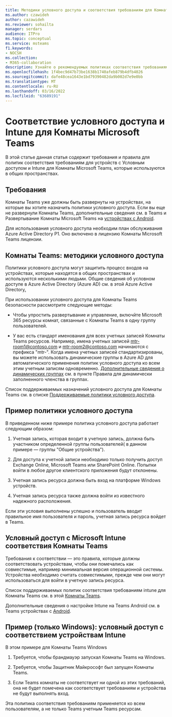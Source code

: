 ```yaml
---
title: Методики условного доступа и соответствия требованиям для Комнаты Microsoft Teams
ms.author: czawideh
author: cazawideh
ms.reviewer: sohailta
manager: serdars
audience: ITPro
ms.topic: conceptual
ms.service: msteams
f1.keywords:
- NOCSH
ms.collection:
- M365-collaboration
description: Узнайте о рекомендуемых политиках соответствия требованиям для устройств с Условным доступом и Intune, а также о рекомендациях для Комнаты Microsoft Teams.
ms.openlocfilehash: 1f4bec9d47b73be1638b1740afeb879b4dfb4026
ms.sourcegitcommit: dafe48cea1643e1bd79390482da9b002d7e9e0bb
ms.translationtype: MT
ms.contentlocale: ru-RU
ms.lasthandoff: 03/16/2022
ms.locfileid: "63689191"
---
```

# <a name="conditional-access-and-intune-compliance-for-microsoft-teams-rooms"></a>Соответствие условного доступа и Intune для Комнаты Microsoft Teams

В этой статье данная статья содержит требования и правила для политик соответствия требованиям для устройств с Условным доступом и Intune для Комнаты Microsoft Teams, которые используются в общих пространствах.

## <a name="requirements"></a>Требования

Комнаты Teams уже должны быть развернуты на устройствах, на которые вы хотите назначить политики условного доступа. Если вы еще не развернули Комнаты Teams, дополнительные сведения см. в [](with-office-365.md) Teams и Развертывание Комнаты Microsoft Teams на [устройствах с Android](../devices/collab-bar-deploy.md).

Для использования условного доступа необходим план обслуживания Azure Active Directory P1. Оно включено в лицензию Комнаты Microsoft Teams лицензии.

## <a name="teams-rooms-conditional-access-best-practices"></a>Комнаты Teams: методики условного доступа

Политики условного доступа могут защитить процесс входов на устройствах, которые находятся в общих пространствах и используются несколькими людьми. Общие сведения об условном доступе в Azure Active Directory (Azure AD) см. в этой Azure Active Directory[.](/azure/active-directory/conditional-access/overview)

При использовании условного доступа для Комнаты Teams безопасности рассмотрите следующие методы:

-   Чтобы упростить развертывание и управление, включйте Microsoft 365 ресурсы комнат, связанные с Комнаты Teams в одну группу пользователей.

-   У вас есть стандарт именования для всех учетных записей Комнаты Teams ресурсов. Например, имена учетных записей mtr-room1@contoso.com и mtr-room2@contoso.com начинаются с префикса "mtr-".
    Когда имена учетных записей стандартизированы, вы можете использовать динамические группы в Azure AD для автоматического применения политик условного доступа ко всем этим учетным записям одновременно. [Дополнительные сведения о динамических группах](/azure/active-directory/enterprise-users/groups-dynamic-membership) см. в пункте Правила для динамически заполненного членства в группах.

Список поддерживаемых назначений условного доступа для Комнаты Teams см. в списке [Поддерживаемые политики условного доступа](supported-ca-and-compliance-policies.md#supported-conditional-access-policies).

## <a name="example-conditional-access-policy"></a>Пример политики условного доступа

В приведенном ниже примере политика условного доступа работает следующим образом:

1.  Учетная запись, которая входит в учетную запись, должна быть участником определенной группы пользователей( в данном примере — группы "Общие устройства").

2.  Для доступа к учетной записи необходимо только получить доступ Exchange Online, Microsoft Teams или SharePoint Online. Попытки войти в любое другое клиентского приложения будут отклонены.

3.  Учетная запись ресурса должна быть вход на платформе Windows устройств.

4.  Учетная запись ресурса также должна войти из известного надежного расположения.

Если эти условия выполнены успешно и пользователь вводит правильное имя пользователя и пароль, учетная запись ресурса войдет в Teams.

## <a name="conditional-access-with-microsoft-intune-compliance-for-teams-rooms"></a>Условный доступ с Microsoft Intune соответствия Комнаты Teams

Требования к соответствии — это правила, которые должны соответствовать устройствам, чтобы они помечались как совместимые, например минимальная версия операционной системы. Устройства необходимо считать совместимыми, прежде чем они могут использоваться для войти в учетную запись ресурса.

Список поддерживаемых политик соответствия требованиям intune для Комнаты Teams см. в этой [Комнаты Teams](supported-ca-and-compliance-policies.md#supported-device-compliance-policies).

Дополнительные сведения о настройке Intune на Teams Android см. в Teams устройствах с [Android](../devices/phones-displays-deploy.md#configure-intune-to-enroll-teams-android-based-devices).

## <a name="example-windows-only-conditional-access-with-intune-device-compliance"></a>Пример (только Windows): условный доступ с соответствием устройствам Intune

В этом примере для Комнаты Teams Windows

1. Требуется, чтобы брандмауэр запускал Комнаты Teams на Windows.

2. Требуется, чтобы Защитник Майкрософт был запущен Комнаты Teams.

3. Если Teams комнаты не соответствует ни одной из этих требований, она не будет помечена как соответствует требованиям и устройства не будут выполнять вход.

Эта политика соответствия требованиям применяется ко всем пользователям, а не только Teams учетным Teams ресурсам.
